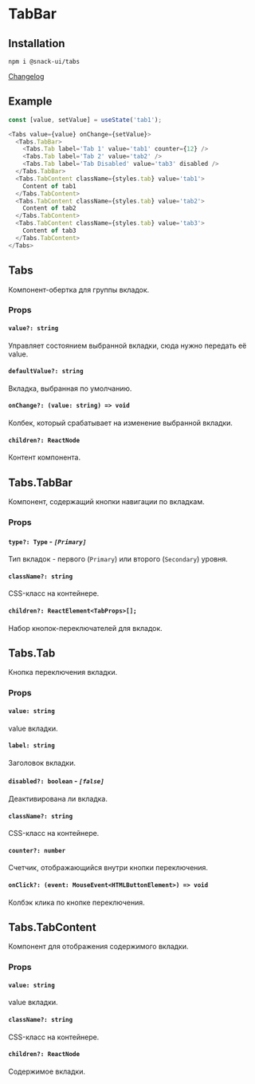 # TabBar

## Installation
`npm i @snack-ui/tabs`

[Changelog](./CHANGELOG.md)

## Example

```typescript jsx
const [value, setValue] = useState('tab1');

<Tabs value={value} onChange={setValue}>
  <Tabs.TabBar>
    <Tabs.Tab label='Tab 1' value='tab1' counter={12} />
    <Tabs.Tab label='Tab 2' value='tab2' />
    <Tabs.Tab label='Tab Disabled' value='tab3' disabled />
  </Tabs.TabBar>
  <Tabs.TabContent className={styles.tab} value='tab1'>
    Content of tab1
  </Tabs.TabContent>
  <Tabs.TabContent className={styles.tab} value='tab2'>
    Content of tab2
  </Tabs.TabContent>
  <Tabs.TabContent className={styles.tab} value='tab3'>
    Content of tab3
  </Tabs.TabContent>
</Tabs>
```



## Tabs
Компонент-обертка для группы вкладок.

### Props

#### **`value?: string`**
Управляет состоянием выбранной вкладки, сюда нужно передать её value.

#### **`defaultValue?: string`**
Вкладка, выбранная по умолчанию.

#### **`onChange?: (value: string) => void`**
Колбек, который срабатывает на изменение выбранной вкладки.

#### **`children?: ReactNode`**
Контент компонента.



## Tabs.TabBar
Компонент, содержащий кнопки навигации по вкладкам.

### Props

#### **`type?: Type`** - *`[Primary]`*
Тип вкладок - первого (`Primary`) или второго (`Secondary`) уровня.

#### **`className?: string`**
CSS-класс на контейнере.

#### **`children?: ReactElement<TabProps>[];`**
Набор кнопок-переключателей для вкладок.



## Tabs.Tab
Кнопка переключения вкладки.

### Props

#### **`value: string`**
value вкладки.

#### **`label: string`**
Заголовок вкладки.

#### **`disabled?: boolean`** - *`[false]`*
Деактивирована ли вкладка.

#### **`className?: string`**
CSS-класс на контейнере.

#### **`counter?: number`**
Счетчик, отображающийся внутри кнопки переключения.

#### **`onClick?: (event: MouseEvent<HTMLButtonElement>) => void`**
Колбэк клика по кнопке переключения.



## Tabs.TabContent
Компонент для отображения содержимого вкладки.

### Props

#### **`value: string`**
value вкладки.

#### **`className?: string`**
CSS-класс на контейнере.

#### **`children?: ReactNode`**
Содержимое вкладки.
